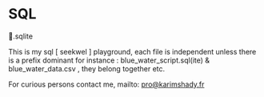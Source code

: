 # SQL
💾.sqlite

This is my sql [ seekwel ] playground, each file is independent unless there is a prefix dominant
for instance : blue_water_script.sql(ite) & blue_water_data.csv , they belong together
etc.

For curious persons contact me, mailto: pro@karimshady.fr
